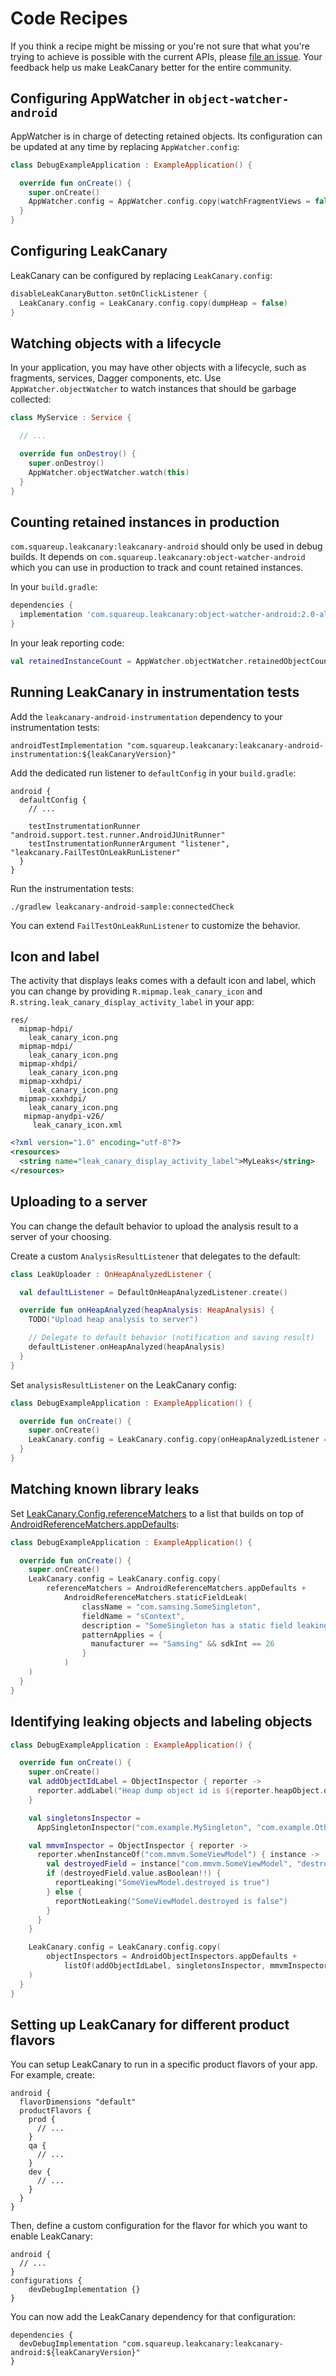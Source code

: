 # Code Recipes

If you think a recipe might be missing or you're not sure that what you're trying to achieve is possible with the current APIs, please [file an issue](https://github.com/square/leakcanary/issues/new/choose). Your feedback help us make LeakCanary better for the entire community.

## Configuring AppWatcher in `object-watcher-android`

AppWatcher is in charge of detecting retained objects. Its configuration can be updated at any time by replacing `AppWatcher.config`:
```kotlin
class DebugExampleApplication : ExampleApplication() {

  override fun onCreate() {
    super.onCreate()
    AppWatcher.config = AppWatcher.config.copy(watchFragmentViews = false)
  }
}
```

## Configuring LeakCanary

LeakCanary can be configured by replacing `LeakCanary.config`:

```kotlin
disableLeakCanaryButton.setOnClickListener {
  LeakCanary.config = LeakCanary.config.copy(dumpHeap = false)
}
```

## Watching objects with a lifecycle

In your application, you may have other objects with a lifecycle, such as fragments, services, Dagger components, etc. Use `AppWatcher.objectWatcher` to watch instances that should be garbage collected:

```kotlin
class MyService : Service {

  // ...

  override fun onDestroy() {
    super.onDestroy()
    AppWatcher.objectWatcher.watch(this)
  }
}
```

## Counting retained instances in production

`com.squareup.leakcanary:leakcanary-android` should only be used in debug builds. It depends on `com.squareup.leakcanary:object-watcher-android` which you can use in production to track and count retained instances.

In your `build.gradle`:

```gradle
dependencies {
  implementation 'com.squareup.leakcanary:object-watcher-android:2.0-alpha-2'
}
```

In your leak reporting code:
```kotlin
val retainedInstanceCount = AppWatcher.objectWatcher.retainedObjectCount
```

## Running LeakCanary in instrumentation tests

Add the `leakcanary-android-instrumentation` dependency to your instrumentation tests:

```
androidTestImplementation "com.squareup.leakcanary:leakcanary-android-instrumentation:${leakCanaryVersion}"
```

Add the dedicated run listener to `defaultConfig` in your `build.gradle`:

```
android {
  defaultConfig {
    // ...

    testInstrumentationRunner "android.support.test.runner.AndroidJUnitRunner"
    testInstrumentationRunnerArgument "listener", "leakcanary.FailTestOnLeakRunListener"
  }
}
```

Run the instrumentation tests:

```
./gradlew leakcanary-android-sample:connectedCheck
```

You can extend `FailTestOnLeakRunListener` to customize the behavior.

## Icon and label

The activity that displays leaks comes with a default icon and label, which you can change by providing `R.mipmap.leak_canary_icon` and `R.string.leak_canary_display_activity_label` in your app:

```
res/
  mipmap-hdpi/
    leak_canary_icon.png
  mipmap-mdpi/
    leak_canary_icon.png
  mipmap-xhdpi/
    leak_canary_icon.png
  mipmap-xxhdpi/
    leak_canary_icon.png
  mipmap-xxxhdpi/
    leak_canary_icon.png
   mipmap-anydpi-v26/
     leak_canary_icon.xml
```

```xml
<?xml version="1.0" encoding="utf-8"?>
<resources>
  <string name="leak_canary_display_activity_label">MyLeaks</string>
</resources>
```

## Uploading to a server

You can change the default behavior to upload the analysis result to a server of your choosing.

Create a custom `AnalysisResultListener` that delegates to the default: 

```kotlin
class LeakUploader : OnHeapAnalyzedListener {

  val defaultListener = DefaultOnHeapAnalyzedListener.create()

  override fun onHeapAnalyzed(heapAnalysis: HeapAnalysis) {
    TODO("Upload heap analysis to server")

    // Delegate to default behavior (notification and saving result)
    defaultListener.onHeapAnalyzed(heapAnalysis)
  }
}
```

Set `analysisResultListener` on the LeakCanary config:

```kotlin
class DebugExampleApplication : ExampleApplication() {

  override fun onCreate() {
    super.onCreate()
    LeakCanary.config = LeakCanary.config.copy(onHeapAnalyzedListener = LeakUploader())
  }
}
```


## Matching known library leaks

Set [LeakCanary.Config.referenceMatchers](/api/leakcanary-android-core/leakcanary/-leak-canary/-config/reference-matchers/) to a list that builds on top of [AndroidReferenceMatchers.appDefaults](/api/shark-android/shark/-android-reference-matchers/app-defaults/):

```kotlin
class DebugExampleApplication : ExampleApplication() {

  override fun onCreate() {
    super.onCreate()
    LeakCanary.config = LeakCanary.config.copy(
        referenceMatchers = AndroidReferenceMatchers.appDefaults +
            AndroidReferenceMatchers.staticFieldLeak(
                className = "com.samsing.SomeSingleton",
                fieldName = "sContext",
                description = "SomeSingleton has a static field leaking a context.",
                patternApplies = {
                  manufacturer == "Samsing" && sdkInt == 26
                }
            )
    )
  }
}
```

## Identifying leaking objects and labeling objects

```kotlin
class DebugExampleApplication : ExampleApplication() {

  override fun onCreate() {
    super.onCreate()
    val addObjectIdLabel = ObjectInspector { reporter ->
      reporter.addLabel("Heap dump object id is ${reporter.heapObject.objectId}")
    }

    val singletonsInspector =
      AppSingletonInspector("com.example.MySingleton", "com.example.OtherSingleton")

    val mmvmInspector = ObjectInspector { reporter ->
      reporter.whenInstanceOf("com.mmvm.SomeViewModel") { instance ->
        val destroyedField = instance["com.mmvm.SomeViewModel", "destroyed"]!!
        if (destroyedField.value.asBoolean!!) {
          reportLeaking("SomeViewModel.destroyed is true")
        } else {
          reportNotLeaking("SomeViewModel.destroyed is false")
        }
      }
    }

    LeakCanary.config = LeakCanary.config.copy(
        objectInspectors = AndroidObjectInspectors.appDefaults +
            listOf(addObjectIdLabel, singletonsInspector, mmvmInspector)
    )
  }
}
```

## Setting up LeakCanary for different product flavors

You can setup LeakCanary to run in a specific product flavors of your app. For example, create:

```
android {
  flavorDimensions "default"
  productFlavors {
    prod {
      // ...
    }
    qa {
      // ...
    }
    dev {
      // ...
    }
  }
}
```

Then, define a custom configuration for the flavor for which you want to enable LeakCanary:

```
android {
  // ...
}
configurations {
    devDebugImplementation {}
}
```

You can now add the LeakCanary dependency for that configuration:

```
dependencies {
  devDebugImplementation "com.squareup.leakcanary:leakcanary-android:${leakCanaryVersion}"
}
```
